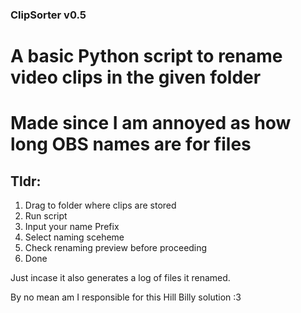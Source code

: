 ### ClipSorter v0.5
# A basic Python script to rename video clips in the given folder

# Made since I am annoyed as how long OBS names are for files

## Tldr:

1. Drag to folder where clips are stored
2. Run script
3. Input your name Prefix
4. Select naming sceheme
5. Check renaming preview before proceeding
6. Done

Just incase it also generates a log of files it renamed. 



By no mean am I responsible for this Hill Billy solution :3 
